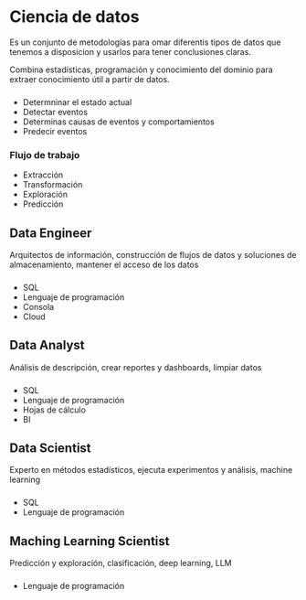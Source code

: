 # Ciencia de datos

Es un conjunto de metodologías para omar diferentis tipos de datos que tenemos a disposicion y usarlos para tener conclusiones claras.

Combina estadísticas, programación y conocimiento del dominio para extraer conocimiento útil a partir de datos.

###
- Determninar el estado actual
- Detectar eventos
- Determinas causas de eventos y comportamientos
- Predecir eventos

### Flujo de trabajo
- Extracción
- Transformación
- Exploración
- Predicción

## Data Engineer

Arquitectos de información, construcción de flujos de datos y soluciones de almacenamiento, mantener el acceso de los datos

###
- SQL
- Lenguaje de programación
- Consola
- Cloud

## Data Analyst

Análisis de descripción, crear reportes y dashboards, limpiar datos

###
- SQL
- Lenguaje de programación
- Hojas de cálculo
- BI

## Data Scientist

Experto en métodos estadísticos, ejecuta experimentos y análisis, machine learning

###
- SQL
- Lenguaje de programación

## Maching Learning Scientist

Predicción y exploración, clasificación, deep learning, LLM

###
- Lenguaje de programación








